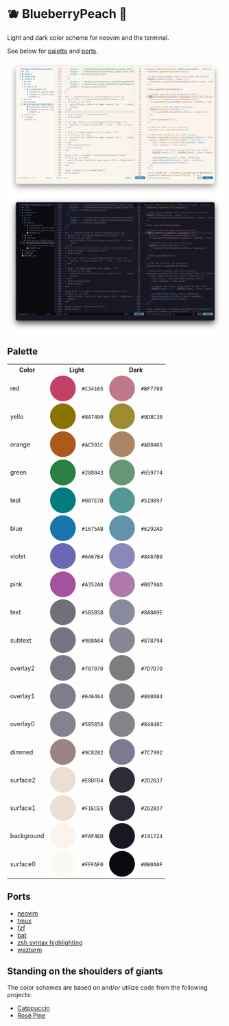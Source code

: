 # 🫐 BlueberryPeach 🍑

Light and dark color scheme for neovim and the terminal.

See below for [palette](#palette) and [ports](#ports).

<p align="center">
  <img src="./ports/neovim/screenshots/light.png" />
  <img src="./ports/neovim/screenshots/dark.png" />
</p>

## Palette

<table>
  <tr>
    <th>Color</th>
    <th colspan="2">Light</th>
    <th colspan="2">Dark</th>
  </tr>
  <tr>
	<td>red</td>
    <td><img valign='middle' src="./assets/light_red.svg" /></td>
    <td><code>#C34165</code></td>
    <td><img valign='middle' src="./assets/dark_red.svg" /></td>
    <td><code>#BF7789</code></td>
  </tr>
  <tr>
	<td>yello</td>
    <td><img valign='middle' src="./assets/light_yello.svg" /></td>
    <td><code>#8A7400</code></td>
    <td><img valign='middle' src="./assets/dark_yello.svg" /></td>
    <td><code>#9D8C30</code></td>
  </tr>
  <tr>
	<td>orange</td>
    <td><img valign='middle' src="./assets/light_orange.svg" /></td>
    <td><code>#AC591C</code></td>
    <td><img valign='middle' src="./assets/dark_orange.svg" /></td>
    <td><code>#AB8465</code></td>
  </tr>
  <tr>
	<td>green</td>
    <td><img valign='middle' src="./assets/light_green.svg" /></td>
    <td><code>#288043</code></td>
    <td><img valign='middle' src="./assets/dark_green.svg" /></td>
    <td><code>#659774</code></td>
  </tr>
  <tr>
	<td>teal</td>
    <td><img valign='middle' src="./assets/light_teal.svg" /></td>
    <td><code>#007E7D</code></td>
    <td><img valign='middle' src="./assets/dark_teal.svg" /></td>
    <td><code>#519897</code></td>
  </tr>
  <tr>
	<td>blue</td>
    <td><img valign='middle' src="./assets/light_blue.svg" /></td>
    <td><code>#1675AB</code></td>
    <td><img valign='middle' src="./assets/dark_blue.svg" /></td>
    <td><code>#6292AD</code></td>
  </tr>
  <tr>
	<td>violet</td>
    <td><img valign='middle' src="./assets/light_violet.svg" /></td>
    <td><code>#6A67B4</code></td>
    <td><img valign='middle' src="./assets/dark_violet.svg" /></td>
    <td><code>#8A87B9</code></td>
  </tr>
  <tr>
	<td>pink</td>
    <td><img valign='middle' src="./assets/light_pink.svg" /></td>
    <td><code>#A352A0</code></td>
    <td><img valign='middle' src="./assets/dark_pink.svg" /></td>
    <td><code>#B079AD</code></td>
  </tr>
  <tr>
	<td>text</td>
    <td><img valign='middle' src="./assets/light_text.svg" /></td>
    <td><code>#5B5B5B</code></td>
    <td><img valign='middle' src="./assets/dark_text.svg" /></td>
    <td><code>#8A8A9E</code></td>
  </tr>
  <tr>
	<td>subtext</td>
    <td><img valign='middle' src="./assets/light_subtext.svg" /></td>
    <td><code>#908A84</code></td>
    <td><img valign='middle' src="./assets/dark_subtext.svg" /></td>
    <td><code>#878794</code></td>
  </tr>
  <tr>
	<td>overlay2</td>
    <td><img valign='middle' src="./assets/light_overlay2.svg" /></td>
    <td><code>#707070</code></td>
    <td><img valign='middle' src="./assets/dark_overlay2.svg" /></td>
    <td><code>#7D7D7D</code></td>
  </tr>
  <tr>
	<td>overlay1</td>
    <td><img valign='middle' src="./assets/light_overlay1.svg" /></td>
    <td><code>#646464</code></td>
    <td><img valign='middle' src="./assets/dark_overlay1.svg" /></td>
    <td><code>#808084</code></td>
  </tr>
  <tr>
	<td>overlay0</td>
    <td><img valign='middle' src="./assets/light_overlay0.svg" /></td>
    <td><code>#585858</code></td>
    <td><img valign='middle' src="./assets/dark_overlay0.svg" /></td>
    <td><code>#84848C</code></td>
  </tr>
  <tr>
	<td>dimmed</td>
    <td><img valign='middle' src="./assets/light_dimmed.svg" /></td>
    <td><code>#9C8282</code></td>
    <td><img valign='middle' src="./assets/dark_dimmed.svg" /></td>
    <td><code>#7C7992</code></td>
  </tr>
  <tr>
	<td>surface2</td>
    <td><img valign='middle' src="./assets/light_surface2.svg" /></td>
    <td><code>#E8DFD4</code></td>
    <td><img valign='middle' src="./assets/dark_surface2.svg" /></td>
    <td><code>#2D2B37</code></td>
  </tr>
  <tr>
	<td>surface1</td>
    <td><img valign='middle' src="./assets/light_surface1.svg" /></td>
    <td><code>#F1ECE5</code></td>
    <td><img valign='middle' src="./assets/dark_surface1.svg" /></td>
    <td><code>#2D2B37</code></td>
  </tr>
  <tr>
	<td>background</td>
    <td><img valign='middle' src="./assets/light_background.svg" /></td>
    <td><code>#FAF4ED</code></td>
    <td><img valign='middle' src="./assets/dark_background.svg" /></td>
    <td><code>#191724</code></td>
  </tr>
  <tr>
	<td>surface0</td>
    <td><img valign='middle' src="./assets/light_surface0.svg" /></td>
    <td><code>#FFFAF0</code></td>
    <td><img valign='middle' src="./assets/dark_surface0.svg" /></td>
    <td><code>#0B0A0F</code></td>
  </tr>
</table>

## Ports

- [neovim](./ports/neovim)
- [tmux](./ports/tmux)
- [fzf](./ports/fzf)
- [bat](./ports/bat)
- [zsh syntax highlighting](./ports/zsh_syntax_highlighting)
- [wezterm](./ports/wezterm)

## Standing on the shoulders of giants

The color schemes are based on and/or utilize code from the following projects:

- [Catppuccin](https://github.com/catppuccin/catppuccin)
- [Rosé Pine](https://github.com/rose-pine/rose-pine-theme)
